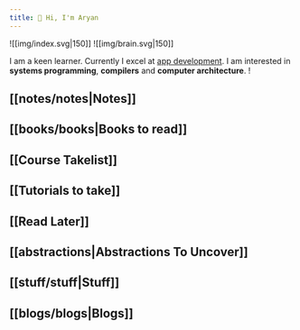 ```yaml
---
title: 🤚 Hi, I'm Aryan
---
```

![[img/index.svg|150]] ![[img/brain.svg|150]]


I am a keen learner. Currently I excel at [app development](https://aryana101a.github.io). I am interested in **systems programming**, **compilers** and **computer architecture**.
!

## [[notes/notes|Notes]]

## [[books/books|Books to read]]

## [[Course Takelist]]

## [[Tutorials to take]]

## [[Read Later]]

## [[abstractions|Abstractions To Uncover]]

## [[stuff/stuff|Stuff]]

## [[blogs/blogs|Blogs]]